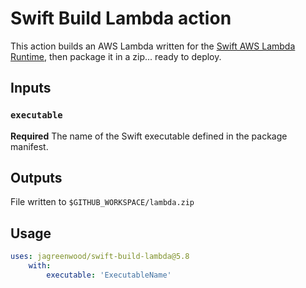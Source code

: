 # Swift Build Lambda action

This action builds an AWS Lambda written for the [Swift AWS Lambda Runtime](https://github.com/swift-server/swift-aws-lambda-runtime), then package it in a zip... ready to deploy.

## Inputs

### `executable`

**Required** The name of the Swift executable defined in the package manifest.

## Outputs

File written to `$GITHUB_WORKSPACE/lambda.zip`

## Usage

```yaml
uses: jagreenwood/swift-build-lambda@5.8
    with:
        executable: 'ExecutableName'
```